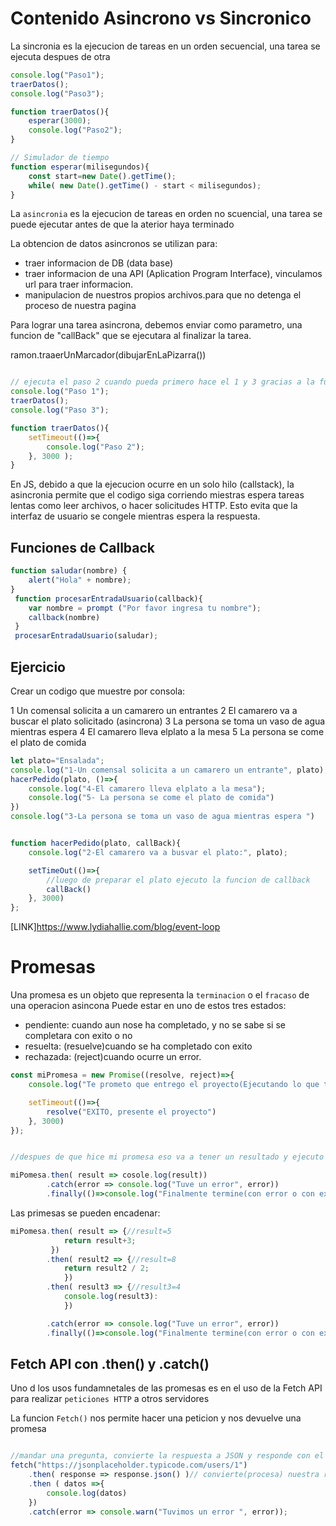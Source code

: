 # Contenido Asincrono vs Sincronico

La sincronia es la ejecucion de tareas en un orden secuencial, una tarea se ejecuta despues de otra 

```js
console.log("Paso1");
traerDatos();
console.log("Paso3");

function traerDatos(){
    esperar(3000);
    console.log("Paso2");
}

// Simulador de tiempo
function esperar(milisegundos){
    const start=new Date().getTime();
    while( new Date().getTime() - start < milisegundos);
}

```

La `asincronia` es la ejecucion de tareas en orden no scuencial, una tarea se puede ejecutar antes de que la aterior haya terminado 

La obtencion de datos asincronos se utilizan para:
- traer informacion de DB (data base)
- traer informacion de una API (Aplication Program Interface), vinculamos url para traer informacion.
- manipulacion de nuestros propios archivos.para que no detenga el proceso de nuestra pagina 

Para lograr una tarea asincrona, debemos enviar como parametro, una funcion de "callBack" que se ejecutara al finalizar la tarea.

ramon.traaerUnMarcador(dibujarEnLaPizarra())

```js

// ejecuta el paso 2 cuando pueda primero hace el 1 y 3 gracias a la function callBack y ()=>{}
console.log("Paso 1");
traerDatos();
console.log("Paso 3");

function traerDatos(){
    setTimeout(()=>{
        console.log("Paso 2");
    }, 3000 );
}

```

En JS, debido a que la ejecucion ocurre en un solo hilo (callstack), la asincronia permite que el codigo siga corriendo miestras espera tareas lentas como leer archivos, o hacer solicitudes HTTP. Esto evita que la interfaz de usuario se congele mientras espera la respuesta.

## Funciones de Callback

```js
function saludar(nombre) {
    alert("Hola" + nombre);
}
 function procesarEntradaUsuario(callback){
    var nombre = prompt ("Por favor ingresa tu nombre");
    callback(nombre)
 }
 procesarEntradaUsuario(saludar);

 ```

## Ejercicio

Crear un codigo que muestre por consola:

1 Un comensal solicita a un camarero un entrantes 
2 El camarero va a buscar el plato solicitado (asincrona)
3 La persona se toma un vaso de agua mientras espera 
4 El camarero lleva elplato a la mesa
5 La persona se come el plato de comida



```js
let plato="Ensalada";
console.log("1-Un comensal solicita a un camarero un entrante", plato);
hacerPedido(plato, ()=>{
    console.log("4-El camarero lleva elplato a la mesa");
    console.log("5- La persona se come el plato de comida")
})
console.log("3-La persona se toma un vaso de agua mientras espera ")


function hacerPedido(plato, callBack){
    console.log("2-El camarero va a busvar el plato:", plato);

    setTimeOut(()=>{
        //luego de preparar el plato ejecuto la funcion de callback
        callBack()
    }, 3000)
};


```

[LINK]https://www.lydiahallie.com/blog/event-loop


# Promesas

Una promesa es un objeto que representa la `terminacion` o el `fracaso` de una operacion asincona
Puede estar en uno de estos tres estados:
- pendiente: cuando aun nose ha completado, y no se sabe si se completara con exito o no
- resuelta: (resuelve)cuando se ha completado con exito
- rechazada: (reject)cuando ocurre un error.


```js
const miPromesa = new Promise((resolve, reject)=>{
    console.log("Te prometo que entrego el proyecto(Ejecutando lo que te prometi)");

    setTimeout(()=>{
        resolve("EXITO, presente el proyecto")
    }, 3000)
});


//despues de que hice mi promesa eso va a tener un resultado y ejecuto console con resultadoimprimi en pantalla y si tienes un error imprimilo en pantalla y cuando tengas un resultado, en caso de que se pueda ejecuta una opcion y si sale error ejecuta otra y la opcion de finally es para los dos 

miPomesa.then( result => cosole.log(result))
        .catch(error => console.log("Tuve un error", error))
        .finally(()=>console.log("Finalmente termine(con error o con exito)"));

```

Las primesas se pueden encadenar:
```js
miPomesa.then( result => {//result=5
            return result+3;
         })
        .then( result2 => {//result=8
            return result2 / 2;
            })
        .then( result3 => {//result3=4
            console.log(result3):
            })

        .catch(error => console.log("Tuve un error", error))
        .finally(()=>console.log("Finalmente termine(con error o con exito)"));

```

## Fetch API con .then() y .catch()

Uno d los usos fundamnetales de las promesas es en el uso de la Fetch API para realizar `peticiones HTTP` a otros servidores

La funcion `Fetch()` nos permite hacer una peticion y nos devuelve una promesa 

```js

//mandar una pregunta, convierte la respuesta a JSON y responde con el nombre 
fetch("https://jsonplaceholder.typicode.com/users/1")
    .then( response => response.json() )// convierte(procesa) nuestra respuesta a JSON(formato similar al objeto)
    .then ( datos =>{
        console.log(datos)
    })
    .catch(error => console.warn("Tuvimos un error ", error));



```
